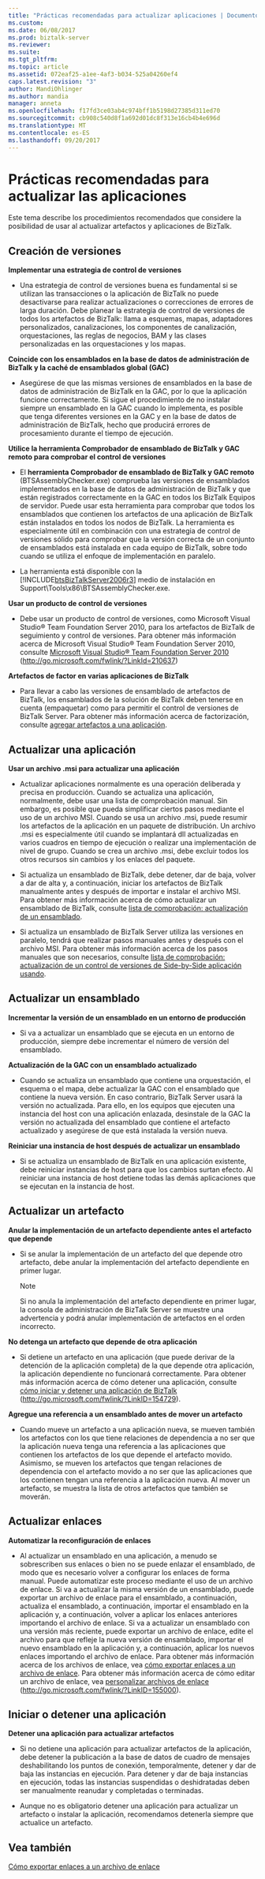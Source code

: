 ```yaml
---
title: "Prácticas recomendadas para actualizar aplicaciones | Documentos de Microsoft"
ms.custom: 
ms.date: 06/08/2017
ms.prod: biztalk-server
ms.reviewer: 
ms.suite: 
ms.tgt_pltfrm: 
ms.topic: article
ms.assetid: 072eaf25-a1ee-4af3-b034-525a04260ef4
caps.latest.revision: "3"
author: MandiOhlinger
ms.author: mandia
manager: anneta
ms.openlocfilehash: f17fd3ce03ab4c974bff1b5198d27385d311ed70
ms.sourcegitcommit: cb908c540d8f1a692d01dc8f313e16cb4b4e696d
ms.translationtype: MT
ms.contentlocale: es-ES
ms.lasthandoff: 09/20/2017
---
```

# <a name="best-practices-for-updating-applications"></a>Prácticas recomendadas para actualizar las aplicaciones
Este tema describe los procedimientos recomendados que considere la posibilidad de usar al actualizar artefactos y aplicaciones de BizTalk.  
  
## <a name="versioning"></a>Creación de versiones  
 **Implementar una estrategia de control de versiones**  
  
-   Una estrategia de control de versiones buena es fundamental si se utilizan las transacciones o la aplicación de BizTalk no puede desactivarse para realizar actualizaciones o correcciones de errores de larga duración. Debe planear la estrategia de control de versiones de todos los artefactos de BizTalk: llama a esquemas, mapas, adaptadores personalizados, canalizaciones, los componentes de canalización, orquestaciones, las reglas de negocios, BAM y las clases personalizadas en las orquestaciones y los mapas.  
  
 **Coincide con los ensamblados en la base de datos de administración de BizTalk y la caché de ensamblados global (GAC)**  
  
-   Asegúrese de que las mismas versiones de ensamblados en la base de datos de administración de BizTalk en la GAC, por lo que la aplicación funcione correctamente. Si sigue el procedimiento de no instalar siempre un ensamblado en la GAC cuando lo implementa, es posible que tenga diferentes versiones en la GAC y en la base de datos de administración de BizTalk, hecho que producirá errores de procesamiento durante el tiempo de ejecución.  
  
 **Utilice la herramienta Comprobador de ensamblado de BizTalk y GAC remoto para comprobar el control de versiones**  
  
-   El **herramienta Comprobador de ensamblado de BizTalk y GAC remoto** (BTSAssemblyChecker.exe) comprueba las versiones de ensamblados implementados en la base de datos de administración de BizTalk y que están registrados correctamente en la GAC en todos los BizTalk Equipos de servidor. Puede usar esta herramienta para comprobar que todos los ensamblados que contienen los artefactos de una aplicación de BizTalk están instalados en todos los nodos de BizTalk. La herramienta es especialmente útil en combinación con una estrategia de control de versiones sólido para comprobar que la versión correcta de un conjunto de ensamblados está instalada en cada equipo de BizTalk, sobre todo cuando se utiliza el enfoque de implementación en paralelo.  
  
-   La herramienta está disponible con la [!INCLUDE[btsBizTalkServer2006r3](../includes/btsbiztalkserver2006r3-md.md)] medio de instalación en Support\Tools\x86\BTSAssemblyChecker.exe.  
  
 **Usar un producto de control de versiones**  
  
-   Debe usar un producto de control de versiones, como Microsoft Visual Studio® Team Foundation Server 2010, para los artefactos de BizTalk de seguimiento y control de versiones. Para obtener más información acerca de Microsoft Visual Studio® Team Foundation Server 2010, consulte [Microsoft Visual Studio® Team Foundation Server 2010](http://go.microsoft.com/fwlink/?LinkId=210637) (http://go.microsoft.com/fwlink/?LinkId=210637)  
  
 **Artefactos de factor en varias aplicaciones de BizTalk**  
  
-   Para llevar a cabo las versiones de ensamblado de artefactos de BizTalk, los ensamblados de la solución de BizTalk deben tenerse en cuenta (empaquetar) como para permitir el control de versiones de BizTalk Server. Para obtener más información acerca de factorización, consulte [agregar artefactos a una aplicación](../technical-guides/adding-artifacts-to-an-application.md).  
  
## <a name="updating-an-application"></a>Actualizar una aplicación  
 **Usar un archivo .msi para actualizar una aplicación**  
  
-   Actualizar aplicaciones normalmente es una operación deliberada y precisa en producción. Cuando se actualiza una aplicación, normalmente, debe usar una lista de comprobación manual. Sin embargo, es posible que pueda simplificar ciertos pasos mediante el uso de un archivo MSI. Cuando se usa un archivo .msi, puede resumir los artefactos de la aplicación en un paquete de distribución. Un archivo .msi es especialmente útil cuando se implantará dll actualizadas en varios cuadros en tiempo de ejecución o realizar una implementación de nivel de grupo. Cuando se crea un archivo .msi, debe excluir todos los otros recursos sin cambios y los enlaces del paquete.  
  
-   Si actualiza un ensamblado de BizTalk, debe detener, dar de baja, volver a dar de alta y, a continuación, iniciar los artefactos de BizTalk manualmente antes y después de importar e instalar el archivo MSI. Para obtener más información acerca de cómo actualizar un ensamblado de BizTalk, consulte [lista de comprobación: actualización de un ensamblado](../technical-guides/checklist-updating-an-assembly.md).  
  
-   Si actualiza un ensamblado de BizTalk Server utiliza las versiones en paralelo, tendrá que realizar pasos manuales antes y después con el archivo MSI. Para obtener más información acerca de los pasos manuales que son necesarios, consulte [lista de comprobación: actualización de un control de versiones de Side-by-Side aplicación usando](../technical-guides/checklist-updating-an-application-using-side-by-side-versioning.md).  
  
## <a name="updating-an-assembly"></a>Actualizar un ensamblado  
 **Incrementar la versión de un ensamblado en un entorno de producción**  
  
-   Si va a actualizar un ensamblado que se ejecuta en un entorno de producción, siempre debe incrementar el número de versión del ensamblado.  
  
 **Actualización de la GAC con un ensamblado actualizado**  
  
-   Cuando se actualiza un ensamblado que contiene una orquestación, el esquema o el mapa, debe actualizar la GAC con el ensamblado que contiene la nueva versión. En caso contrario, BizTalk Server usará la versión no actualizada. Para ello, en los equipos que ejecuten una instancia del host con una aplicación enlazada, desinstale de la GAC la versión no actualizada del ensamblado que contiene el artefacto actualizado y asegúrese de que está instalada la versión nueva.  
  
 **Reiniciar una instancia de host después de actualizar un ensamblado**  
  
-   Si se actualiza un ensamblado de BizTalk en una aplicación existente, debe reiniciar instancias de host para que los cambios surtan efecto. Al reiniciar una instancia de host detiene todas las demás aplicaciones que se ejecutan en la instancia de host.  
  
## <a name="updating-an-artifact"></a>Actualizar un artefacto  
 **Anular la implementación de un artefacto dependiente antes el artefacto que depende**  
  
-   Si se anular la implementación de un artefacto del que depende otro artefacto, debe anular la implementación del artefacto dependiente en primer lugar.  
  
    > [!NOTE]  
    >  Si no anula la implementación del artefacto dependiente en primer lugar, la consola de administración de BizTalk Server se muestre una advertencia y podrá anular implementación de artefactos en el orden incorrecto.  
  
 **No detenga un artefacto que depende de otra aplicación**  
  
-   Si detiene un artefacto en una aplicación (que puede derivar de la detención de la aplicación completa) de la que depende otra aplicación, la aplicación dependiente no funcionará correctamente. Para obtener más información acerca de cómo detener una aplicación, consulte [cómo iniciar y detener una aplicación de BizTalk](http://go.microsoft.com/fwlink/?LinkID=154729) (http://go.microsoft.com/fwlink/?LinkID=154729).  
  
 **Agregue una referencia a un ensamblado antes de mover un artefacto**  
  
-   Cuando mueve un artefacto a una aplicación nueva, se mueven también los artefactos con los que tiene relaciones de dependencia a no ser que la aplicación nueva tenga una referencia a las aplicaciones que contienen los artefactos de los que depende el artefacto movido. Asimismo, se mueven los artefactos que tengan relaciones de dependencia con el artefacto movido a no ser que las aplicaciones que los contienen tengan una referencia a la aplicación nueva. Al mover un artefacto, se muestra la lista de otros artefactos que también se moverán.  
  
## <a name="updating-bindings"></a>Actualizar enlaces  
 **Automatizar la reconfiguración de enlaces**  
  
-   Al actualizar un ensamblado en una aplicación, a menudo se sobrescriben sus enlaces o bien no se puede enlazar el ensamblado, de modo que es necesario volver a configurar los enlaces de forma manual. Puede automatizar este proceso mediante el uso de un archivo de enlace. Si va a actualizar la misma versión de un ensamblado, puede exportar un archivo de enlace para el ensamblado, a continuación, actualiza el ensamblado, a continuación, importar el ensamblado en la aplicación y, a continuación, volver a aplicar los enlaces anteriores importando el archivo de enlace. Si va a actualizar un ensamblado con una versión más reciente, puede exportar un archivo de enlace, edite el archivo para que refleje la nueva versión de ensamblado, importar el nuevo ensamblado en la aplicación y, a continuación, aplicar los nuevos enlaces importando el archivo de enlace. Para obtener más información acerca de los archivos de enlace, vea [cómo exportar enlaces a un archivo de enlace](../technical-guides/how-to-export-bindings-to-a-binding-file.md). Para obtener más información acerca de cómo editar un archivo de enlace, vea [personalizar archivos de enlace](http://go.microsoft.com/fwlink/?LinkID=155000) (http://go.microsoft.com/fwlink/?LinkID=155000).  
  
## <a name="starting-or-stopping-an-application"></a>Iniciar o detener una aplicación  
 **Detener una aplicación para actualizar artefactos**  
  
-   Si no detiene una aplicación para actualizar artefactos de la aplicación, debe detener la publicación a la base de datos de cuadro de mensajes deshabilitando los puntos de conexión, temporalmente, detener y dar de baja las instancias en ejecución. Para detener y dar de baja instancias en ejecución, todas las instancias suspendidas o deshidratadas deben ser manualmente reanudar y completadas o terminadas.  
  
-   Aunque no es obligatorio detener una aplicación para actualizar un artefacto o instalar la aplicación, recomendamos detenerla siempre que actualice un artefacto.  
  
## <a name="see-also"></a>Vea también  
 [Cómo exportar enlaces a un archivo de enlace](../technical-guides/how-to-export-bindings-to-a-binding-file.md)